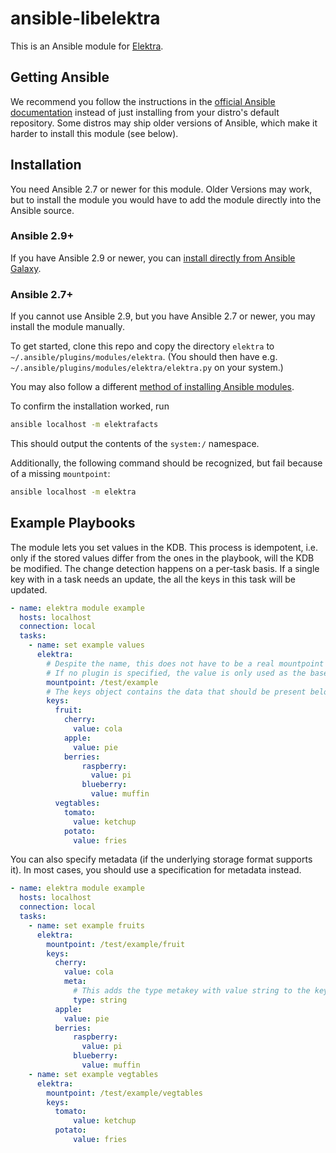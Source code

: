 # ansible-libelektra

This is an Ansible module for [Elektra](https://github.com/ElektraInitiative/libelektra).

## Getting Ansible

We recommend you follow the instructions in the [official Ansible documentation](https://docs.ansible.com/ansible/latest/installation_guide/intro_installation.html) instead of just installing from your distro's default repository.
Some distros may ship older versions of Ansible, which make it harder to install this module (see below).

## Installation

You need Ansible 2.7 or newer for this module.
Older Versions may work, but to install the module you would have to add the module directly into the Ansible source.

### Ansible 2.9+

If you have Ansible 2.9 or newer, you can [install directly from Ansible Galaxy](https://galaxy.ansible.com/ElektraInitiative/libelektra).

### Ansible 2.7+

If you cannot use Ansible 2.9, but you have Ansible 2.7 or newer, you may install the module manually.

To get started, clone this repo and copy the directory `elektra` to `~/.ansible/plugins/modules/elektra`.
(You should then have e.g. `~/.ansible/plugins/modules/elektra/elektra.py` on your system.)

You may also follow a different [method of installing Ansible modules](https://docs.ansible.com/ansible/latest/dev_guide/developing_locally.html).

To confirm the installation worked, run

```sh
ansible localhost -m elektrafacts
```

This should output the contents of the `system:/` namespace.

Additionally, the following command should be recognized, but fail because of a missing `mountpoint`:

```sh
ansible localhost -m elektra
```

## Example Playbooks

The module lets you set values in the KDB.
This process is idempotent, i.e. only if the stored values differ from the ones in the playbook, will the KDB be modified.
The change detection happens on a per-task basis.
If a single key with in a task needs an update, the all the keys in this task will be updated.

```yml
- name: elektra module example
  hosts: localhost
  connection: local
  tasks:
    - name: set example values
      elektra:
        # Despite the name, this does not have to be a real mountpoint in the KDB.
        # If no plugin is specified, the value is only used as the base key for the keys object.
        mountpoint: /test/example
        # The keys object contains the data that should be present below the mountpoint.
        keys:
          fruit:
            cherry:
              value: cola
            apple:
              value: pie
            berries:
                raspberry:
                  value: pi
                blueberry:
                  value: muffin
          vegtables:
            tomato:
              value: ketchup
            potato:
              value: fries

```

You can also specify metadata (if the underlying storage format supports it).
In most cases, you should use a specification for metadata instead.

```yml
- name: elektra module example
  hosts: localhost
  connection: local
  tasks:
    - name: set example fruits
      elektra:
        mountpoint: /test/example/fruit
        keys:
          cherry:
            value: cola
            meta:
              # This adds the type metakey with value string to the key /test/example/fruit/cherry
              type: string
          apple:
            value: pie
          berries:
              raspberry:
                value: pi
              blueberry:
                value: muffin
    - name: set example vegtables
      elektra:
        mountpoint: /test/example/vegtables
        keys:
          tomato:
              value: ketchup
          potato:
              value: fries

```
